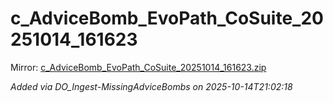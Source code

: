 # c_AdviceBomb_EvoPath_CoSuite_20251014_161623

Mirror: [c_AdviceBomb_EvoPath_CoSuite_20251014_161623.zip](./c_AdviceBomb_EvoPath_CoSuite_20251014_161623.zip)

_Added via DO_Ingest-MissingAdviceBombs on 2025-10-14T21:02:18_

